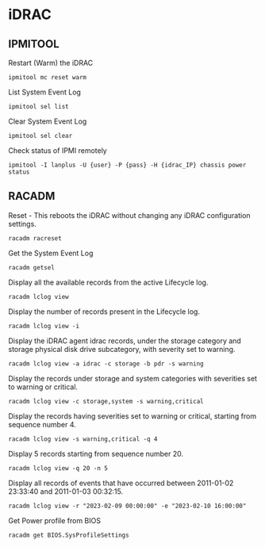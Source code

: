 # iDRAC

## IPMITOOL
Restart (Warm) the iDRAC
```
ipmitool mc reset warm
```
List System Event Log
```
ipmitool sel list
```
Clear System Event Log
```
ipmitool sel clear
```
Check status of IPMI remotely
```
ipmitool -I lanplus -U {user} -P {pass} -H {idrac_IP} chassis power status
```

## RACADM
Reset - This reboots the iDRAC without changing any iDRAC configuration settings.
```
racadm racreset
```
Get the System Event Log
```
racadm getsel
```
Display all the available records from the active Lifecycle log.
```
racadm lclog view
```
Display the number of records present in the Lifecycle log.
```
racadm lclog view -i
```
Display the iDRAC agent idrac records, under the storage category and storage physical disk drive subcategory, with severity set to warning.
````
racadm lclog view -a idrac -c storage -b pdr -s warning
````
Display the records under storage and system categories with severities set to warning or critical.
```
racadm lclog view -c storage,system -s warning,critical
```
Display the records having severities set to warning or critical, starting from sequence number 4.
```
racadm lclog view -s warning,critical -q 4
```
Display 5 records starting from sequence number 20.
```
racadm lclog view -q 20 -n 5
```
Display all records of events that have occurred between 2011-01-02 23:33:40 and 2011-01-03 00:32:15.
```
racadm lclog view -r "2023-02-09 00:00:00" -e "2023-02-10 16:00:00"
```
Get Power profile from BIOS
```
racadm get BIOS.SysProfileSettings
```
